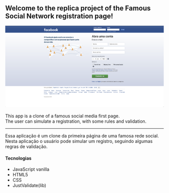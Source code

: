 ## Welcome to the replica project of the Famous Social Network registration page!<br>

<a href="https://carolsi-hub.github.io/Trybe-Clone-Redes-Sociais/"><img src="./facebook.png" width=700px/></a>
<br><br>
This app is a clone of a famous social media first page.<br>
The user can simulate a registration, with some rules and validation.

-----------------------------------------------------------------------------------------------------

Essa aplicação é um clone da primeira página de uma famosa rede social.<br>
Nesta aplicação o usuário pode simular um registro, seguindo algumas regras de validação.

#### Tecnologias
- JavaScript vanilla
- HTML5
- CSS
- JustValidate(lib)

